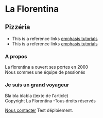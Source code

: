 
<html>
<head>
  <title>La Florentina</title>
</head>
<body>
<h1>La Florentina</h1>
<h2>Pizzéria</h2>

<!--<ul>
<li><a href="#contact"> Accueil</a></li>
<li><a href="liste_pizzas.md"> Nos pizzas</a></li>
<li><a href="#contact"> Contact</a></li>
</ul>
<br>
-->


[pizza_menu]: /liste_pizzas.md "Nos pizzas"
* This is a reference links [emphasis tutorials][pizza_menu]
* This is a reference links [emphasis tutorials][pizza_menu]
<h3>A propos</h3>
<p>La florentina a ouvert ses portes en 2000<br>
Nous sommes une équipe de passionés</p>

<h3>Je suis un grand voyageur</h3>
<p>Bla bla blabla (texte de l'article)<br>
Copyright La Florentina -Tous droits réservés</p>
<a href="#contact"> Nous contacter</a>
Test déploiement.
</body>
</html>
